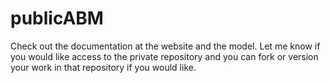 # publicABM
Check out the documentation at the website and the model. Let me know if you would like access to the private repository and you can fork or version your work in that repository if you would like.

